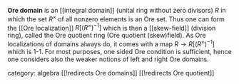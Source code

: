 __Ore domain__ is an [[integral domain]] (unital ring without zero divisors) $R$ in which the set $R^\times$ of all nonzero elements is an Ore set. Thus one can form the [[Ore localization]] $R[(R^\times)^{-1}]$ which is then a [[skew-field]] (division ring), called the Ore quotient ring (Ore quotient (skew)field). As Ore localizations of domains always do, it comes with a map $R\to R[(R^\times)^{-1}]$ which is 1-1. For most purposes, one sided Ore condition is sufficient, hence one considers also the weaker notions of left and right Ore domains. 

category: algebra
[[!redirects Ore domains]]
[[!redirects Ore quotient]]